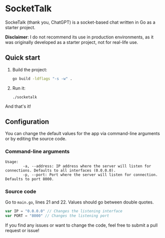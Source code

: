 # SocketTalk

SockeTalk (thank you, ChatGPT) is a socket-based chat written in Go as a starter project.

**Disclaimer**: I do not recommend its use in production environments, as it was originally developed as a starter project, not for real-life use.

## Quick start
1. Build the project:
   ```bash
   go build -ldflags "-s -w" . 
   ```
2. Run it:
    ```
    ./socketalk
    ```

And that's it!

## Configuration

You can change the default values for the app via command-line arguments or by editing the source code.

### Command-line arguments
```
Usage:
        -a, --address: IP address where the server will listen for connections. Defaults to all interfaces (0.0.0.0).
        -p, --port: Port where the server will listen for connection. Defaults to port 8000.
```

### Source code
Go to `main.go`, lines 21 and 22. Values should go between double quotes.

```go
var IP = "0.0.0.0" // Changes the listening interface
var PORT = "8000" // Changes the listening port
```

If you find any issues or want to change the code, feel free to submit a pull request or issue!

